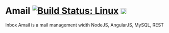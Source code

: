 Amail [![Build Status: Linux](https://travis-ci.org/anonymous1983/Amail.svg?branch=master)](https://travis-ci.org/anonymous1983/Amail) <a href="https://ci.appveyor.com/project/anonymous1983/Amail"><img src="https://ci.appveyor.com/project/anonymous1983/Amail/branch/master" alt="Build Status: Windows" height="18" /></a>
=====

Inbox Amail is a mail management width NodeJS, AngularJS, MySQL, REST
